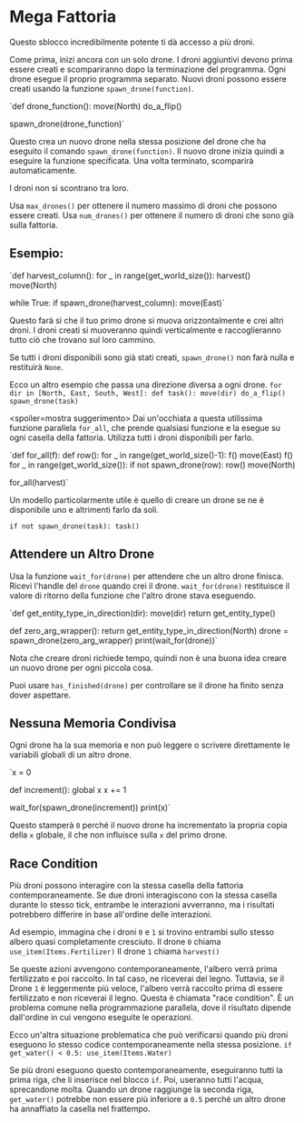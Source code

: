 # Mega Fattoria
Questo sblocco incredibilmente potente ti dà accesso a più droni. 

Come prima, inizi ancora con un solo drone. I droni aggiuntivi devono prima essere creati e scompariranno dopo la terminazione del programma.
Ogni drone esegue il proprio programma separato. Nuovi droni possono essere creati usando la funzione `spawn_drone(function)`.

`def drone_function():
    move(North)
    do_a_flip()

spawn_drone(drone_function)`

Questo crea un nuovo drone nella stessa posizione del drone che ha eseguito il comando `spawn_drone(function)`. Il nuovo drone inizia quindi a eseguire la funzione specificata. Una volta terminato, scomparirà automaticamente.

I droni non si scontrano tra loro. 

Usa `max_drones()` per ottenere il numero massimo di droni che possono essere creati.
Usa `num_drones()` per ottenere il numero di droni che sono già sulla fattoria.


## Esempio:
`def harvest_column():
    for _ in range(get_world_size()):
        harvest()
        move(North)

while True:
    if spawn_drone(harvest_column):
        move(East)`

Questo farà sì che il tuo primo drone si muova orizzontalmente e crei altri droni. I droni creati si muoveranno quindi verticalmente e raccoglieranno tutto ciò che trovano sul loro cammino.

Se tutti i droni disponibili sono già stati creati, `spawn_drone()` non farà nulla e restituirà `None`.

Ecco un altro esempio che passa una direzione diversa a ogni drone.
`for dir in [North, East, South, West]:
    def task():
        move(dir)
        do_a_flip()
    spawn_drone(task)`

<spoiler=mostra suggerimento> Dai un'occhiata a questa utilissima funzione parallela `for_all`, che prende qualsiasi funzione e la esegue su ogni casella della fattoria. Utilizza tutti i droni disponibili per farlo.

`def for_all(f):
	def row():
		for _ in range(get_world_size()-1):
			f()
			move(East)
		f()
	for _ in range(get_world_size()):
		if not spawn_drone(row):
			row()
		move(North)

for_all(harvest)`

Un modello particolarmente utile è quello di creare un drone se ne è disponibile uno e altrimenti farlo da soli.

`if not spawn_drone(task):
	task()`
</spoiler>

## Attendere un Altro Drone
Usa la funzione `wait_for(drone)` per attendere che un altro drone finisca. Ricevi l'handle del `drone` quando crei il drone.
`wait_for(drone)` restituisce il valore di ritorno della funzione che l'altro drone stava eseguendo.

`def get_entity_type_in_direction(dir):
    move(dir)
    return get_entity_type()

def zero_arg_wrapper():
    return get_entity_type_in_direction(North)
drone = spawn_drone(zero_arg_wrapper)
print(wait_for(drone))`

Nota che creare droni richiede tempo, quindi non è una buona idea creare un nuovo drone per ogni piccola cosa.

Puoi usare `has_finished(drone)` per controllare se il drone ha finito senza dover aspettare.

## Nessuna Memoria Condivisa
Ogni drone ha la sua memoria e non può leggere o scrivere direttamente le variabili globali di un altro drone.

`x = 0

def increment():
    global x
    x += 1

wait_for(spawn_drone(increment))
print(x)`

Questo stamperà `0` perché il nuovo drone ha incrementato la propria copia della `x` globale, il che non influisce sulla `x` del primo drone.

## Race Condition
Più droni possono interagire con la stessa casella della fattoria contemporaneamente. Se due droni interagiscono con la stessa casella durante lo stesso tick, entrambe le interazioni avverranno, ma i risultati potrebbero differire in base all'ordine delle interazioni.

Ad esempio, immagina che i droni `0` e `1` si trovino entrambi sullo stesso albero quasi completamente cresciuto.
Il drone `0` chiama
`use_item(Items.Fertilizer)`
Il drone `1` chiama
`harvest()`

Se queste azioni avvengono contemporaneamente, l'albero verrà prima fertilizzato e poi raccolto. In tal caso, ne riceverai del legno. Tuttavia, se il Drone `1` è leggermente più veloce, l'albero verrà raccolto prima di essere fertilizzato e non riceverai il legno.
Questa è chiamata "race condition". È un problema comune nella programmazione parallela, dove il risultato dipende dall'ordine in cui vengono eseguite le operazioni.

Ecco un'altra situazione problematica che può verificarsi quando più droni eseguono lo stesso codice contemporaneamente nella stessa posizione.
`if get_water() < 0.5:
    use_item(Items.Water)`

Se più droni eseguono questo contemporaneamente, eseguiranno tutti la prima riga, che li inserisce nel blocco `if`. Poi, useranno tutti l'acqua, sprecandone molta.
Quando un drone raggiunge la seconda riga, `get_water()` potrebbe non essere più inferiore a `0.5` perché un altro drone ha annaffiato la casella nel frattempo.